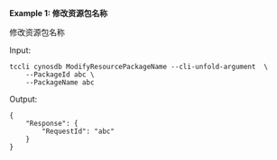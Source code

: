 **Example 1: 修改资源包名称**

修改资源包名称

Input: 

```
tccli cynosdb ModifyResourcePackageName --cli-unfold-argument  \
    --PackageId abc \
    --PackageName abc
```

Output: 
```
{
    "Response": {
        "RequestId": "abc"
    }
}
```

